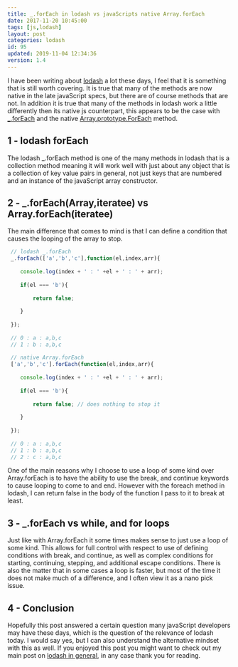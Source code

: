 ```yaml
---
title: _.forEach in lodash vs javaScripts native Array.forEach
date: 2017-11-20 10:45:00
tags: [js,lodash]
layout: post
categories: lodash
id: 95
updated: 2019-11-04 12:34:36
version: 1.4
---
```


I have been writing about [lodash](https://lodash.com/) a lot these days, I feel that it is something that is still worth covering. It is true that many of the methods are now native in the late javaScript specs, but there are of course methods that are not. In addition it is true that many of the methods in lodash work a little differently then its native js counterpart, this appears to be the case with [\_.forEach](https://lodash.com/docs/4.17.4#forEach) and the native [Array.prototype.ForEach](/2019/02/16/js-javascript-foreach/) method.

<!-- more -->

## 1 - lodash forEach

The lodash \_.forEach method is one of the many methods in lodash that is a collection method meaning it will work well with just about any object that is a collection of key value pairs in general, not just keys that are numbered and an instance of the javaScript array constructor.

## 2 - \_.forEach(Array,iteratee) vs Array.forEach(iteratee)

The main difference that comes to mind is that I can define a condition that causes the looping of the array to stop.

```js
 // lodash _.forEach
 _.forEach(['a','b','c'],function(el,index,arr){
 
    console.log(index + ' : ' +el + ' : ' + arr);
 
    if(el === 'b'){
 
        return false;
 
    }
 
 });
 
 // 0 : a : a,b,c
 // 1 : b : a,b,c
 
 // native Array.forEach
 ['a','b','c'].forEach(function(el,index,arr){
 
    console.log(index + ' : ' +el + ' : ' + arr);
 
    if(el === 'b'){
 
        return false; // does nothing to stop it
 
    }
 
 });
 
 // 0 : a : a,b,c
 // 1 : b : a,b,c
 // 2 : c : a,b,c
```

One of the main reasons why I choose to use a loop of some kind over Array.forEach is to have the ability to use the break, and continue keywords to cause looping to come to and end. However with the foreach method in lodash, I can return false in the body of the function I pass to it to break at least.

## 3 - \_.forEach vs while, and for loops

Just like with Array.forEach it some times makes sense to just use a loop of some kind. This allows for full control with respect to use of defining conditions with break, and continue, as well as complex conditions for starting, continuing, stepping, and additional escape conditions. There is also the matter that in some cases a loop is faster, but most of the time it does not make much of a difference, and I often view it as a nano pick issue.

## 4 - Conclusion

Hopefully this post answered a certain question many javaScript developers may have these days, which is the question of the relevance of lodash today. I would say yes, but I can also understand the alternative mindset with this as well. If you enjoyed this post you might want to check out my main post on [lodash in general](/2019/02/15/lodash/), in any case thank you for reading.